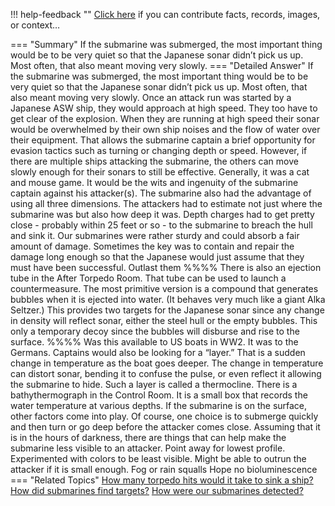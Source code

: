 !!! help-feedback ""
    <a href="/feedback/" data-feedback-link>Click here</a>
    if you can contribute facts, records, images, or context…

<a id="summary"></a>
=== "Summary"
    If the submarine was submerged, the most important thing would be to be very quiet so that the Japanese sonar didn’t pick us up. Most often, that also meant moving very slowly.
=== "Detailed Answer"
    If the submarine was submerged, the most important thing would be to be very quiet so that the Japanese sonar didn’t pick us up. Most often, that also meant moving very slowly.
    Once an attack run was started by a Japanese ASW ship, they would approach at high speed. They too have to get clear of the explosion. When they are running at high speed their sonar would be overwhelmed by their own ship noises and the flow of water over their equipment. That allows the submarine captain a brief opportunity for evasion tactics such as turning or changing depth or speed. However, if there are multiple ships attacking the submarine, the others can move slowly enough for their sonars to still be effective.
    Generally, it was a cat and mouse game. It would be the wits and ingenuity of the submarine captain against his attacker(s). The submarine also had the advantage of using all three dimensions. The attackers had to estimate not just where the submarine was but also how deep it was. Depth charges had to get pretty close - probably within 25 feet or so - to the submarine to breach the hull and sink it.
    Our submarines were rather sturdy and could absorb a fair amount of damage. Sometimes the key was to contain and repair the damage long enough so that the Japanese would just assume that they must have been successful.
    Outlast them %%%%
    There is also an ejection tube in the After Torpedo Room. That tube can be used to launch a countermeasure. The most primitive version is a compound that generates bubbles when it is ejected into water. (It behaves very much like a giant Alka Seltzer.) This provides two targets for the Japanese sonar since any change in density will reflect sonar, either the steel hull or the empty bubbles. This only a temporary decoy since the bubbles will disburse and rise to the surface.
    %%%% Was this available to US boats in WW2. It was to the Germans.
    Captains would also be looking for a “layer.” That is a sudden change in temperature as the boat goes deeper. The change in temperature can distort sonar, bending it to confuse the pulse, or even reflect it allowing the submarine to hide. Such a layer is called a thermocline. There is a bathythermograph in the Control Room. It is a small box that records the water temperature at various depths.
    If the submarine is on the surface, other factors come into play. Of course, one choice is to submerge quickly and then turn or go deep before the attacker comes close.
    Assuming that it is in the hours of darkness, there are things that can help make the submarine less visible to an attacker.
    Point away for lowest profile.
    Experimented with colors to be least visible.
    Might be able to outrun the attacker if it is small enough.
    Fog or rain squalls
    Hope no bioluminescence
=== "Related Topics"
    [How many torpedo hits would it take to sink a ship?](how-many-torpedo-hits-would-it-take-to-sink-a-ship.md#summary)
    [How did submarines find targets?](how-did-submarines-find-targets.md#summary)
    [How were our submarines detected?](how-were-our-submarines-detected.md#summary)
